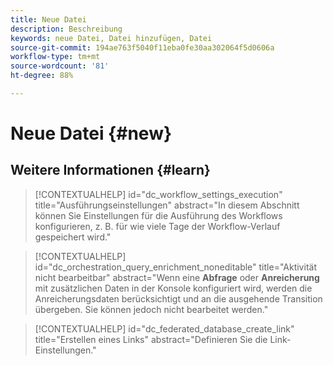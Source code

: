 ```yaml
---
title: Neue Datei
description: Beschreibung
keywords: neue Datei, Datei hinzufügen, Datei
source-git-commit: 194ae763f5040f11eba0fe30aa302064f5d0606a
workflow-type: tm+mt
source-wordcount: '81'
ht-degree: 88%

---
```



# Neue Datei {#new}

## Weitere Informationen {#learn}

<!-- Workflow + Workflow activities-->



>[!CONTEXTUALHELP]
>id="dc_workflow_settings_execution"
>title="Ausführungseinstellungen"
>abstract="In diesem Abschnitt können Sie Einstellungen für die Ausführung des Workflows konfigurieren, z. B. für wie viele Tage der Workflow-Verlauf gespeichert wird."




>[!CONTEXTUALHELP]
>id="dc_orchestration_query_enrichment_noneditable"
>title="Aktivität nicht bearbeitbar"
>abstract="Wenn eine **Abfrage** oder **Anreicherung** mit zusätzlichen Daten in der Konsole konfiguriert wird, werden die Anreicherungsdaten berücksichtigt und an die ausgehende Transition übergeben. Sie können jedoch nicht bearbeitet werden."

<!-- Create a link -->

>[!CONTEXTUALHELP]
>id="dc_federated_database_create_link"
>title="Erstellen eines Links"
>abstract="Definieren Sie die Link-Einstellungen."
